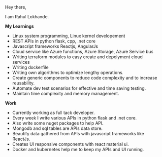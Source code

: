 Hey there,

I am Rahul Lokhande. 

**My Learnings**
- Linux system programming, Linux kernel developement
- REST APIs in python flask, cpp, .net core
- Javascript frameworks Reactjs, AngularJs
- Cloud service like Azure functions, Azure Storage, Azure Service bus
- Writing terraform modules to easy create and depolyment cloud services 
- Writing dockerfile
- Writing own algorithms to optimize lengthy operations.
- Create generic components to reduce code complexity and to increase reusability.
- Automate dev test scenarios for effective and time saving testing.
- Maintain time complexity and memory management.

**Work**
- Currently working as full tack developer.
- Every week I write various APIs in python flask and .net core.
- Also write some nuget packages to help API.
- Mongodb and sql tables are APIs data store.
- Beautify data gathered from APIs with javascript frameworks like ReactJs.
- Creates UI responsive components with react material ui.
- Docker and kubernetes help me to keep my APIs and UI running. 
